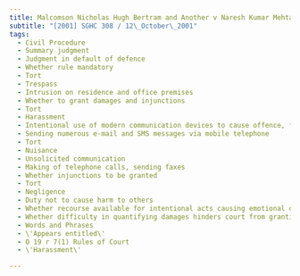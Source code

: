 ```yaml
---
title: Malcomson Nicholas Hugh Bertram and Another v Naresh Kumar Mehta 
subtitle: "[2001] SGHC 308 / 12\_October\_2001"
tags:
  - Civil Procedure
  - Summary judgment
  - Judgment in default of defence
  - Whether rule mandatory
  - Tort
  - Trespass
  - Intrusion on residence and office premises
  - Whether to grant damages and injunctions
  - Tort
  - Harassment
  - Intentional use of modern communication devices to cause offence, fear, distress and annoyance
  - Sending numerous e-mail and SMS messages via mobile telephone
  - Tort
  - Nuisance
  - Unsolicited communication
  - Making of telephone calls, sending faxes
  - Whether injunctions to be granted
  - Tort
  - Negligence
  - Duty not to cause harm to others
  - Whether recourse available for intentional acts causing emotional distress
  - Whether difficulty in quantifying damages hinders court from granting relief
  - Words and Phrases
  - \'Appears entitled\'
  - O 19 r 7(1) Rules of Court
  - \'Harassment\'

---
```


